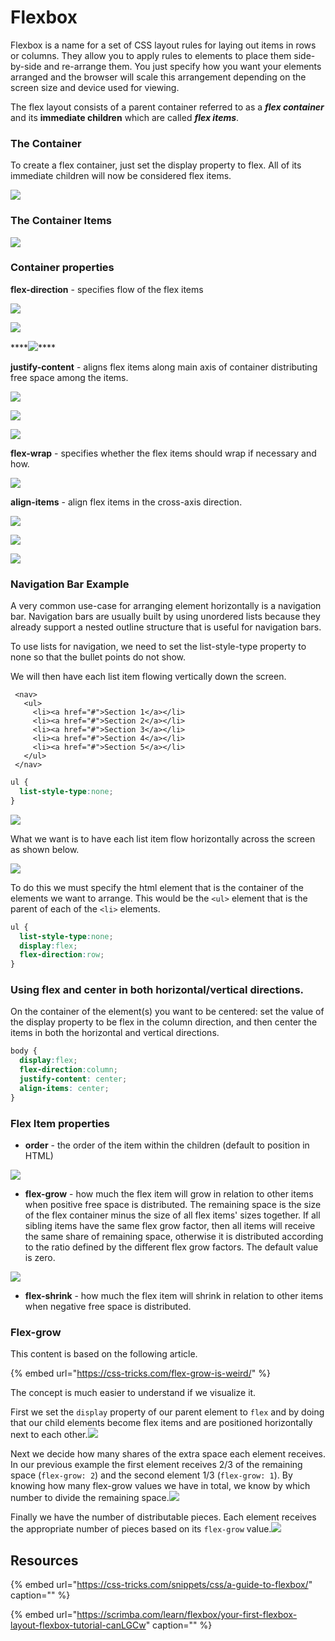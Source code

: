 # Flexbox

Flexbox is a name for a set of CSS layout rules for laying out items in rows or columns. They allow you to apply rules to elements to place them side-by-side and re-arrange them. You just specify how you want your elements arranged and the browser will scale this arrangement depending on the screen size and device used for viewing.

The flex layout consists of a parent container referred to as a _**flex container**_ and its **immediate children** which are called _**flex items**_.

### The Container

To create a flex container, just set the display property to flex. All of its immediate children will now be considered flex items.

![](../../.gitbook/assets/image%20%2828%29.png)

### The Container Items

![](../../.gitbook/assets/image%20%28157%29.png)

### Container properties

**flex-direction** - specifies flow of the flex items

![](../../.gitbook/assets/image%20%2874%29.png)

![](../../.gitbook/assets/image%20%2825%29.png)

\*\*\*\*![](../../.gitbook/assets/image%20%2848%29.png)\*\*\*\*

**justify-content** - aligns flex items along main axis of container distributing free space among the items. 

![](../../.gitbook/assets/image%20%2851%29.png)

![](../../.gitbook/assets/image%20%2822%29.png)

![](../../.gitbook/assets/image%20%2827%29.png)

**flex-wrap** - specifies whether the flex items should wrap if necessary and how.

![](../../.gitbook/assets/image%20%28139%29.png)

**align-items** - align flex items in the cross-axis direction.

![](../../.gitbook/assets/image%20%28153%29.png)

![](../../.gitbook/assets/image%20%2855%29.png)

![](../../.gitbook/assets/image%20%2837%29.png)

### Navigation Bar Example

A very common use-case for arranging element horizontally is a navigation bar. Navigation bars are usually built by using unordered lists because they already support a nested outline structure that is useful for navigation bars.

To use lists for navigation, we need to set the list-style-type property to none so that the bullet points do not show.

We will then have each list item flowing vertically down the screen.

```markup
 <nav>
   <ul>
     <li><a href="#">Section 1</a></li>
     <li><a href="#">Section 2</a></li>
     <li><a href="#">Section 3</a></li>
     <li><a href="#">Section 4</a></li>
     <li><a href="#">Section 5</a></li>
   </ul>
 </nav>
```

```css
ul {
  list-style-type:none;
}
```

![](../../.gitbook/assets/image%20%2821%29.png)

What we want is to have each list item flow horizontally across the screen as shown below.

![](../../.gitbook/assets/image%20%2814%29.png)

To do this we must specify the html element that is the container of the elements we want to arrange. This would be the `<ul>` element that is the parent of each of the `<li>` elements.

```css
ul {
  list-style-type:none;
  display:flex;
  flex-direction:row;
}
```

### Using flex and center in both horizontal/vertical directions.

On the container of the element\(s\) you want to be centered: set the value of the display property to be flex in the column direction, and then center the items in both the horizontal and vertical directions.

```css
body {
  display:flex;
  flex-direction:column;
  justify-content: center;
  align-items: center;
}
```

### Flex Item properties

* **order** - the order of the item within the children \(default to position in HTML\)

![](../../.gitbook/assets/image%20%2864%29.png)

* **flex-grow** - how much the flex item will grow in relation to other items when positive free space is distributed. The remaining space is the size of the flex container minus the size of all flex items' sizes together. If all sibling items have the same flex grow factor, then all items will receive the same share of remaining space, otherwise it is distributed according to the ratio defined by the different flex grow factors. The default value is zero.

![](../../.gitbook/assets/image%20%28138%29.png)

* **flex-shrink** - how much the flex item will shrink in relation to other items when negative free space is distributed.

### Flex-grow

This content is based on the following article.

{% embed url="https://css-tricks.com/flex-grow-is-weird/" %}

The concept is much easier to understand if we visualize it.

First we set the `display` property of our parent element to `flex` and by doing that our child elements become flex items and are positioned horizontally next to each other.![](https://i2.wp.com/css-tricks.com/wp-content/uploads/2015/12/step1.jpg)

Next we decide how many shares of the extra space each element receives. In our previous example the first element receives 2/3 of the remaining space \(`flex-grow: 2`\) and the second element 1/3 \(`flex-grow: 1`\). By knowing how many flex-grow values we have in total, we know by which number to divide the remaining space.![](https://i1.wp.com/css-tricks.com/wp-content/uploads/2015/12/step2.jpg)

Finally we have the number of distributable pieces. Each element receives the appropriate number of pieces based on its `flex-grow` value.![](https://i1.wp.com/css-tricks.com/wp-content/uploads/2015/12/step3.jpg)

## Resources

{% embed url="https://css-tricks.com/snippets/css/a-guide-to-flexbox/" caption="" %}

{% embed url="https://scrimba.com/learn/flexbox/your-first-flexbox-layout-flexbox-tutorial-canLGCw" caption="" %}

